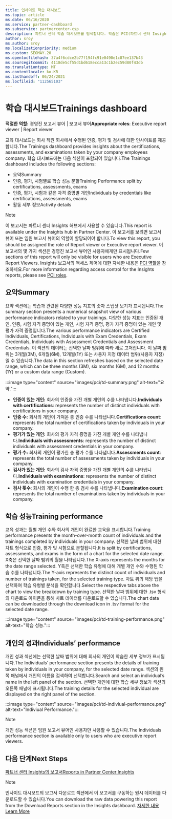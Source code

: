 ```yaml
---
title: 인사이트 학습 대시보드
ms.topic: article
ms.date: 06/16/2020
ms.service: partner-dashboard
ms.subservice: partnercenter-csp
description: 파트너 센터 학습 대시보드를 탐색합니다. 학습은 PCI(파트너 센터 Insights) 영역에서 사용할 수 있는 보고서 중 하나입니다.
author: sroy
ms.author: sroy
ms.localizationpriority: medium
ms.custom: SEOMAY.20
ms.openlocfilehash: 37a4f6cdce2b77f194fc91e0490e1c87ee137b43
ms.sourcegitcommit: 4118de5cf55d1bd618ecca13c1b2ec59d80f43db
ms.translationtype: MT
ms.contentlocale: ko-KR
ms.lasthandoff: 06/24/2021
ms.locfileid: "112565103"
---
```

# <a name="trainings-dashboard"></a><span data-ttu-id="fa046-104">학습 대시보드</span><span class="sxs-lookup"><span data-stu-id="fa046-104">Trainings dashboard</span></span>

<span data-ttu-id="fa046-105">**적절한 역할:** 경영진 보고서 뷰어 | 보고서 뷰어</span><span class="sxs-lookup"><span data-stu-id="fa046-105">**Appropriate roles**: Executive report viewer | Report viewer</span></span>

<span data-ttu-id="fa046-106">교육 대시보드는 회사 직원 회사에서 수행된 인증, 평가 및 검사에 대한 인사이트를 제공합니다.</span><span class="sxs-lookup"><span data-stu-id="fa046-106">The Trainings dashboard provides insights about the certifications, assessments, and examinations taken by your company employees company.</span></span> <span data-ttu-id="fa046-107">학습 대시보드에는 다음 섹션이 포함되어 있습니다.</span><span class="sxs-lookup"><span data-stu-id="fa046-107">The Trainings dashboard includes the following sections:</span></span>

- <span data-ttu-id="fa046-108">요약</span><span class="sxs-lookup"><span data-stu-id="fa046-108">Summary</span></span>
- <span data-ttu-id="fa046-109">인증, 평가, 시험별로 학습 성능 분할</span><span class="sxs-lookup"><span data-stu-id="fa046-109">Training Performance split by certifications, assessments, exams</span></span>
- <span data-ttu-id="fa046-110">인증, 평가, 시험과 같은 자격 증명별 개인</span><span class="sxs-lookup"><span data-stu-id="fa046-110">Individuals by credentials like certifications, assessments, exams</span></span>
- <span data-ttu-id="fa046-111">활동 세부 정보</span><span class="sxs-lookup"><span data-stu-id="fa046-111">Activity details</span></span>

>[!NOTE] 
><span data-ttu-id="fa046-112">이 보고서는 파트너 센터 Insights 허브에서 사용할 수 있습니다.</span><span class="sxs-lookup"><span data-stu-id="fa046-112">This report is available under the Insights hub in Partner Center.</span></span> <span data-ttu-id="fa046-113">이 보고서를 보려면 보고서 뷰어 또는 임원 보고서 뷰어의 역할이 할당되어야 합니다.</span><span class="sxs-lookup"><span data-stu-id="fa046-113">To view this report, you should be assigned the role of Report viewer or Executive report viewer.</span></span> <span data-ttu-id="fa046-114">이 보고서의 몇 가지 섹션은 경영진 보고서 뷰어인 사용자에게만 표시됩니다.</span><span class="sxs-lookup"><span data-stu-id="fa046-114">Few sections of this report will only be visible for users who are Executive Report Viewers.</span></span> <span data-ttu-id="fa046-115">Insights 보고서의 액세스 제어에 대한 자세한 내용은 [PCI 역할](pci-roles.md)을 참조하세요.</span><span class="sxs-lookup"><span data-stu-id="fa046-115">For more information regarding access control for the Insights reports, please see [PCI roles](pci-roles.md).</span></span>

## <a name="summary"></a><span data-ttu-id="fa046-116">요약</span><span class="sxs-lookup"><span data-stu-id="fa046-116">Summary</span></span>

<span data-ttu-id="fa046-117">요약 섹션에는 학습과 관련된 다양한 성능 지표의 숫자 스냅샷 보기가 표시됩니다.</span><span class="sxs-lookup"><span data-stu-id="fa046-117">The summary section presents a numerical snapshot view of various performance indicators related to your trainings.</span></span> <span data-ttu-id="fa046-118">다양한 성능 지표는 인증된 개인, 인증, 시험 자격 증명이 있는 개인, 시험 자격 증명, 평가 자격 증명이 있는 개인 및 평가 자격 증명입니다.</span><span class="sxs-lookup"><span data-stu-id="fa046-118">The various performance indicators are Certified Individuals, Certifications, Individuals with Exam Credentials, Exam Credentials, Individuals with Assessment Credentials and Assessment Credentials.</span></span> <span data-ttu-id="fa046-119">이 섹션의 데이터는 선택한 날짜 범위에 따라 새로 고쳐집니다. 이 날짜 범위는 3개월(3M), 6개월(6M), 12개월(1Y) 또는 사용자 지정 데이터 범위(사용자 지정)일 수 있습니다.</span><span class="sxs-lookup"><span data-stu-id="fa046-119">The data in this section refreshes based on the selected date range, which can be three months (3M), six months (6M), and 12 months (1Y) or a custom data range (Custom).</span></span> 

:::image type="content" source="images/pci/td-summary.png" alt-text="요약.":::

- <span data-ttu-id="fa046-121">**인증이 있는 개인:** 회사의 인증을 가진 개별 개인의 수를 나타냅니다.</span><span class="sxs-lookup"><span data-stu-id="fa046-121">**Individuals with certifications**: represents the number of distinct individuals with certifications in your company.</span></span>
- <span data-ttu-id="fa046-122">**인증 수:** 회사의 개인이 가져온 총 인증 수를 나타냅니다.</span><span class="sxs-lookup"><span data-stu-id="fa046-122">**Certifications count**: represents the total number of certifications taken by individuals in your company.</span></span>
- <span data-ttu-id="fa046-123">**평가가 있는 개인:** 회사의 평가 자격 증명을 가진 개별 개인 수를 나타냅니다.</span><span class="sxs-lookup"><span data-stu-id="fa046-123">**Individuals with assessments**: represents the number of distinct individuals with assessment credentials in your company.</span></span> 
- <span data-ttu-id="fa046-124">**평가 수:** 회사의 개인이 평가한 총 평가 수를 나타냅니다.</span><span class="sxs-lookup"><span data-stu-id="fa046-124">**Assessments count**: represents the total number of assessments taken by individuals in your company.</span></span>
- <span data-ttu-id="fa046-125">**검사가 있는 개인:** 회사의 검사 자격 증명을 가진 개별 개인의 수를 나타냅니다.</span><span class="sxs-lookup"><span data-stu-id="fa046-125">**Individuals with examinations**: represents the number of distinct individuals with examination credentials in your company.</span></span> 
- <span data-ttu-id="fa046-126">**검사 횟수**: 회사의 개인이 수행 한 총 검사 수를 나타냅니다.</span><span class="sxs-lookup"><span data-stu-id="fa046-126">**Examination count**: represents the total number of examinations taken by individuals in your company.</span></span>

## <a name="training-performance"></a><span data-ttu-id="fa046-127">학습 성능</span><span class="sxs-lookup"><span data-stu-id="fa046-127">Training performance</span></span>

<span data-ttu-id="fa046-128">교육 성과는 월별 개인 수와 회사의 개인이 완료한 교육을 표시합니다.</span><span class="sxs-lookup"><span data-stu-id="fa046-128">Training performance presents the month-over-month count of individuals and the trainings completed by individuals in your company.</span></span> <span data-ttu-id="fa046-129">선택한 날짜 범위에 대한 차트 형식으로 인증, 평가 및 시험으로 분할됩니다.</span><span class="sxs-lookup"><span data-stu-id="fa046-129">It is split by certifications, assessments, and exams in the form of a chart for the selected date range.</span></span> <span data-ttu-id="fa046-130">X축은 선택한 날짜 범위의 월을 나타냅니다.</span><span class="sxs-lookup"><span data-stu-id="fa046-130">The X-axis represents the months for the date range selected.</span></span> <span data-ttu-id="fa046-131">Y축은 선택한 학습 유형에 대해 개별 개인 수와 수행된 학습 수를 나타냅니다.</span><span class="sxs-lookup"><span data-stu-id="fa046-131">The Y-axis represents the distinct count of individuals and number of trainings taken, for the selected training type.</span></span> <span data-ttu-id="fa046-132">차트 위의 해당 탭을 선택하여 학습 유형별 분석을 확인합니다.</span><span class="sxs-lookup"><span data-stu-id="fa046-132">Select the respective tabs above the chart to view the breakdown by training type.</span></span> <span data-ttu-id="fa046-133">선택한 날짜 범위에 대한 .tsv 형식의 다운로드 아이콘을 통해 차트 데이터를 다운로드할 수 있습니다.</span><span class="sxs-lookup"><span data-stu-id="fa046-133">The chart data can be downloaded through the download icon in .tsv format for the selected date range.</span></span>

:::image type="content" source="images/pci/td-training-performance.png" alt-text="학습 성능.":::

## <a name="individuals-performance"></a><span data-ttu-id="fa046-135">개인의 성과</span><span class="sxs-lookup"><span data-stu-id="fa046-135">Individuals’ performance</span></span>

<span data-ttu-id="fa046-136">개인 성과 섹션에는 선택한 날짜 범위에 대해 회사의 개인이 학습한 세부 정보가 표시됩니다.</span><span class="sxs-lookup"><span data-stu-id="fa046-136">The Individuals’ performance section presents the details of training taken by individuals in your company, for the selected date range.</span></span> <span data-ttu-id="fa046-137">섹션의 왼쪽 패널에서 개인의 이름을 검색하여 선택합니다.</span><span class="sxs-lookup"><span data-stu-id="fa046-137">Search and select an individual’s name in the left panel of the section.</span></span> <span data-ttu-id="fa046-138">선택한 개인에 대한 학습 세부 정보가 섹션의 오른쪽 패널에 표시됩니다.</span><span class="sxs-lookup"><span data-stu-id="fa046-138">The training details for the selected individual are displayed on the right panel of the section.</span></span>

:::image type="content" source="images/pci/td-indiviual-performance.png" alt-text="Indiviual Performance.":::

>[!NOTE] 
> <span data-ttu-id="fa046-140">개인 성능 섹션은 임원 보고서 뷰어인 사용자만 사용할 수 있습니다.</span><span class="sxs-lookup"><span data-stu-id="fa046-140">The Individuals performance section is available only to users who are executive report viewers.</span></span> 

## <a name="next-steps"></a><span data-ttu-id="fa046-141">다음 단계</span><span class="sxs-lookup"><span data-stu-id="fa046-141">Next Steps</span></span>

[<span data-ttu-id="fa046-142">파트너 센터 Insights의 보고서</span><span class="sxs-lookup"><span data-stu-id="fa046-142">Reports in Partner Center Insights</span></span>](partner-center-insights.md)

>[!NOTE] 
> <span data-ttu-id="fa046-143">인사이트 대시보드의 보고서 다운로드 섹션에서 이 보고서를 구동하는 원시 데이터를 다운로드할 수 있습니다.</span><span class="sxs-lookup"><span data-stu-id="fa046-143">You can download the raw data powering this report from the Download Reports section in the Insights dashboard.</span></span> [<span data-ttu-id="fa046-144">자세한 내용</span><span class="sxs-lookup"><span data-stu-id="fa046-144">Learn More</span></span>](pci-download-reports.md)
